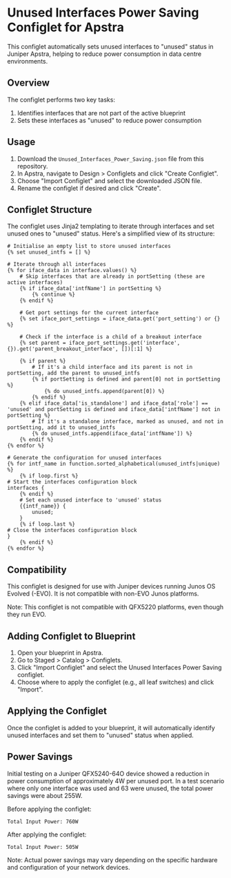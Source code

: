 # Unused Interfaces Power Saving Configlet for Apstra

This configlet automatically sets unused interfaces to "unused" status in Juniper Apstra, helping to reduce power consumption in data centre environments.

## Overview

The configlet performs two key tasks:
1. Identifies interfaces that are not part of the active blueprint
2. Sets these interfaces as "unused" to reduce power consumption

## Usage

1. Download the `Unused_Interfaces_Power_Saving.json` file from this repository.
2. In Apstra, navigate to Design > Configlets and click "Create Configlet".
3. Choose "Import Configlet" and select the downloaded JSON file.
4. Rename the configlet if desired and click "Create".

## Configlet Structure

The configlet uses Jinja2 templating to iterate through interfaces and set unused ones to "unused" status. Here's a simplified view of its structure:

```jinja
# Initialise an empty list to store unused interfaces
{% set unused_intfs = [] %}

# Iterate through all interfaces
{% for iface_data in interface.values() %}
    # Skip interfaces that are already in portSetting (these are active interfaces)
    {% if iface_data['intfName'] in portSetting %}
        {% continue %}
    {% endif %}

    # Get port settings for the current interface
    {% set iface_port_settings = iface_data.get('port_setting') or {} %}

    # Check if the interface is a child of a breakout interface
    {% set parent = iface_port_settings.get('interface', {}).get('parent_breakout_interface', [])[:1] %}

    {% if parent %}
        # If it's a child interface and its parent is not in portSetting, add the parent to unused_intfs
        {% if portSetting is defined and parent[0] not in portSetting %}
            {% do unused_intfs.append(parent[0]) %}
        {% endif %}
    {% elif iface_data['is_standalone'] and iface_data['role'] == 'unused' and portSetting is defined and iface_data['intfName'] not in portSetting %}
        # If it's a standalone interface, marked as unused, and not in portSetting, add it to unused_intfs
		{% do unused_intfs.append(iface_data['intfName']) %}
    {% endif %}
{% endfor %}

# Generate the configuration for unused interfaces
{% for intf_name in function.sorted_alphabetical(unused_intfs|unique) %}
    {% if loop.first %}
# Start the interfaces configuration block
interfaces {
    {% endif %}
    # Set each unused interface to 'unused' status
    {{intf_name}} {
        unused;
    }
    {% if loop.last %}
# Close the interfaces configuration block
}
    {% endif %}
{% endfor %}
```

## Compatibility

This configlet is designed for use with Juniper devices running Junos OS Evolved (-EVO). It is not compatible with non-EVO Junos platforms.

Note: This configlet is not compatible with QFX5220 platforms, even though they run EVO.

## Adding Configlet to Blueprint

1. Open your blueprint in Apstra.
2. Go to Staged > Catalog > Configlets.
3. Click "Import Configlet" and select the Unused Interfaces Power Saving configlet.
4. Choose where to apply the configlet (e.g., all leaf switches) and click "Import".

## Applying the Configlet

Once the configlet is added to your blueprint, it will automatically identify unused interfaces and set them to "unused" status when applied.

## Power Savings

Initial testing on a Juniper QFX5240-64O device showed a reduction in power consumption of approximately 4W per unused port. In a test scenario where only one interface was used and 63 were unused, the total power savings were about 255W.

Before applying the configlet:
```
Total Input Power: 760W
```

After applying the configlet:
```
Total Input Power: 505W
```

Note: Actual power savings may vary depending on the specific hardware and configuration of your network devices.
